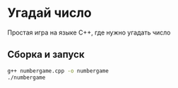 # Угадай число

Простая игра на языке С++, где нужно угадать число

## Сборка и запуск

```bash
g++ numbergame.cpp -o numbergame
./numbergame